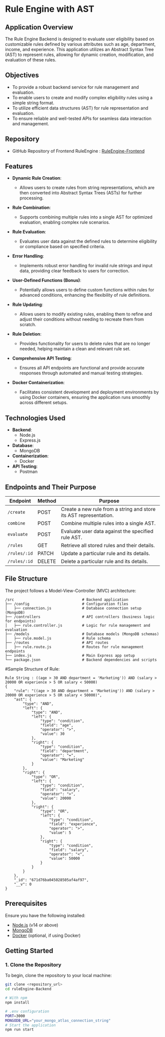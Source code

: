# Rule Engine with AST
## Application Overview
The Rule Engine Backend is designed to evaluate user eligibility based on customizable rules defined by various attributes such as age, department, income, and experience. This application utilizes an Abstract Syntax Tree (AST) to represent rules, allowing for dynamic creation, modification, and evaluation of these rules.

## Objectives
- To provide a robust backend service for rule management and evaluation.
- To enable users to create and modify complex eligibility rules using a simple string format.
- To utilize efficient data structures (AST) for rule representation and evaluation.
- To ensure reliable and well-tested APIs for seamless data interaction and management.

## Repository
- GitHub Repository of Frontend RuleEngine : [RuleEngine-Frontend](https://github.com/nandkishorr/RuleEngine-Frontend.git)

## Features
- **Dynamic Rule Creation**: 
  - Allows users to create rules from string representations, which are then converted into Abstract Syntax Trees (ASTs) for further processing.

- **Rule Combination**: 
  - Supports combining multiple rules into a single AST for optimized evaluation, enabling complex rule scenarios.

- **Rule Evaluation**: 
  - Evaluates user data against the defined rules to determine eligibility or compliance based on specified criteria.

- **Error Handling**: 
  - Implements robust error handling for invalid rule strings and input data, providing clear feedback to users for correction.

- **User-Defined Functions (Bonus)**: 
  - Potentially allows users to define custom functions within rules for advanced conditions, enhancing the flexibility of rule definitions.

- **Rule Updating**: 
  - Allows users to modify existing rules, enabling them to refine and adjust their conditions without needing to recreate them from scratch.

- **Rule Deletion**: 
  - Provides functionality for users to delete rules that are no longer needed, helping maintain a clean and relevant rule set.

- **Comprehensive API Testing**: 
  - Ensures all API endpoints are functional and provide accurate responses through automated and manual testing strategies.

- **Docker Containerization**: 
  - Facilitates consistent development and deployment environments by using Docker containers, ensuring the application runs smoothly across different setups.


## Technologies Used
- **Backend**: 
  - Node.js
  - Express.js
- **Database**: 
  - MongoDB
- **Containerization**: 
  - Docker
- **API Testing**: 
  - Postman

## Endpoints and Their Purpose
| Endpoint               | Method   | Purpose                                            |
|-----------------------|----------|----------------------------------------------------|
| `/create`    | POST     | Create a new rule from a string and store its AST representation. |
| `combine`  | POST     | Combine multiple rules into a single AST.         |
| `evaluate`  | POST     | Evaluate user data against the specified rule AST.|
| `/rules`          | GET      | Retrieve all stored rules and their details.      |
| `/rules/:id`          | PATCH     | Update a particular rule and its details.      |
| `/rules/:id`          | DELETE      | Delete a particular rule and its details.      |

## File Structure
The project follows a Model-View-Controller (MVC) architecture:
```
/src                               # Backend application
├── /config                        # Configuration files
│   ├── connection.js              # Database connection setup (MongoDB)
├── /controllers                   # API controllers (business logic for endpoints)
│   ├── rule.controller.js         # Logic for rule management and evaluation
├── /models                        # Database models (MongoDB schemas)
│   ├── rule.model.js              # Rule schema
├── /routes                        # API routes
│   ├── rule.route.js              # Routes for rule management endpoints
├── index.js                       # Main Express app setup
└── package.json                   # Backend dependencies and scripts
```
#Sample Structure of Rule: 
```
Rule String : ((age > 30 AND department = 'Marketing')) AND (salary > 20000 OR experience > 5 OR salary < 50000)
{
    "rule": "((age > 30 AND department = 'Marketing')) AND (salary > 20000 OR experience > 5 OR salary < 50000)",
    "ast": {
        "type": "AND",
        "left": {
            "type": "AND",
            "left": {
                "type": "condition",
                "field": "age",
                "operator": ">",
                "value": 30
            },
            "right": {
                "type": "condition",
                "field": "department",
                "operator": "=",
                "value": "Marketing"
            }
        },
        "right": {
            "type": "OR",
            "left": {
                "type": "condition",
                "field": "salary",
                "operator": ">",
                "value": 20000
            },
            "right": {
                "type": "OR",
                "left": {
                    "type": "condition",
                    "field": "experience",
                    "operator": ">",
                    "value": 5
                },
                "right": {
                    "type": "condition",
                    "field": "salary",
                    "operator": "<",
                    "value": 50000
                }
            }
        }
    },
    "_id": "671d76ba045028505af4af97",
    "__v": 0
}

```
## Prerequisites
Ensure you have the following installed:
- [Node.js](https://nodejs.org/) (v14 or above)
- [MongoDB](https://www.mongodb.com/)
- [Docker](https://www.docker.com/) (optional, if using Docker)

## Getting Started

### 1. Clone the Repository
To begin, clone the repository to your local machine:
```bash
git clone <repository_url>
cd ruleEngine-Backend

# With npm
npm install

# .env configuration
PORT=3000
MONGODB_URL="your_mongo_atlas_connection_string"
# Start the application
npm run start


```
